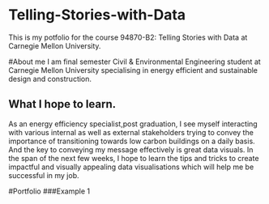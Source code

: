 # Telling-Stories-with-Data
This is my potfolio for the course 94870-B2: Telling Stories with Data at Carnegie Mellon University.

#About me
I am final semester Civil & Environmental Engineering student at Carnegie Mellon University specialising in energy efficient and sustainable design and construction. 

## What I hope to learn.
As an energy efficiency specialist,post graduation, I see myself interacting with various internal as well as external stakeholders trying to convey the importance of transitioning towards low carbon buildings on a daily basis. And the key to conveying my message effectively is great data visuals. In the span of the next few weeks, I hope to learn the tips and tricks to create impactful and visually appealing data visualisations which will help me be successful in my job.

#Portfolio
###Example 1
<div class="flourish-embed flourish-chart" data-src="visualisation/7642593"><script src="https://public.flourish.studio/resources/embed.js"></script></div>

